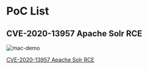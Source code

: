 # PoC List

## CVE-2020-13957 Apache Solr RCE

![mac-demo](https://user-images.githubusercontent.com/56715563/100495858-d3015c00-3192-11eb-8813-46f94fa4f9c4.gif)

[CVE-2020-13957 Apache Solr RCE](CVE-2020-13957)
